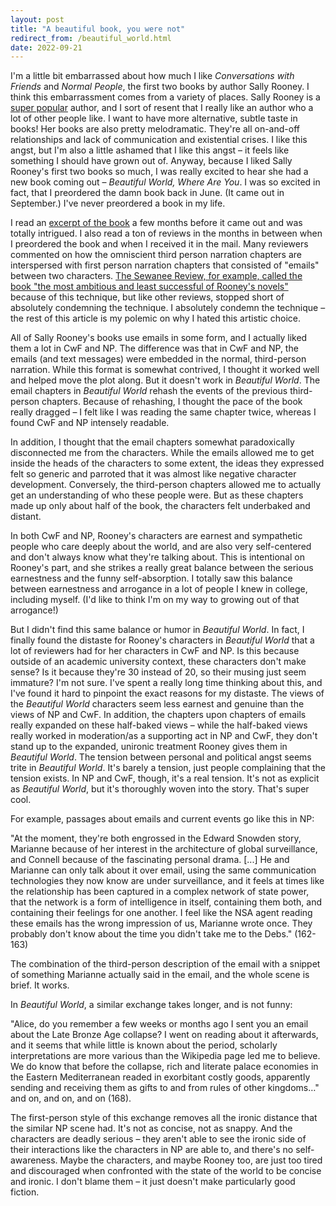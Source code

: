 ```yaml
---
layout: post
title: "A beautiful book, you were not"
redirect_from: /beautiful_world.html
date: 2022-09-21
---
```


I'm a little bit embarrassed about how much I like *Conversations with Friends* and *Normal People*, the first two books by author Sally Rooney. I think this embarrassment comes from a variety of places. Sally Rooney is a [super popular](https://www.gq.com/story/sally-rooney-bucket-hat) author, and I sort of resent that I really like an author who a lot of other people like. I want to have more alternative, subtle taste in books! Her books are also pretty melodramatic. They're all on-and-off relationships and lack of communication and existential crises. I like this angst, but I'm also a little ashamed that I like this angst – it feels like something I should have grown out of. Anyway, because I liked Sally Rooney's first two books so much, I was really excited to hear she had a new book coming out – *Beautiful World, Where Are You*. I was so excited in fact, that I preordered the damn book back in June. (It came out in September.) I've never preordered a book in my life.

I read an [excerpt of the book](https://www.newyorker.com/magazine/2021/07/12/unread-messages) a few months before it came out and was totally intrigued. I also read a ton of reviews in the months in between when I preordered the book and when I received it in the mail. Many reviewers commented on how the omniscient third person narration chapters are interspersed with first person narration chapters that consisted of "emails" between two characters. [The Sewanee Review, for example, called the book "the most ambitious and least successful of Rooney's novels"](https://thesewaneereview.com/articles/beautiful-world-where-are-you) because of this technique, but like other reviews, stopped short of absolutely condemning the technique. I absolutely condemn the technique – the rest of this article is my polemic on why I hated this artistic choice.

All of Sally Rooney's books use emails in some form, and I actually liked them a lot in CwF and NP. The difference was that in CwF and NP, the emails (and text messages) were embedded in the normal, third-person narration. While this format is somewhat contrived, I thought it worked well and helped move the plot along. But it doesn't work in *Beautiful World*. The email chapters in *Beautiful World* rehash the events of the previous third-person chapters. Because of rehashing, I thought the pace of the book really dragged – I felt like I was reading the same chapter twice, whereas I found CwF and NP intensely readable.

In addition, I thought that the email chapters somewhat paradoxically disconnected me from the characters. While the emails allowed me to get inside the heads of the characters to some extent, the ideas they expressed felt so generic and parroted that it was almost like negative character development. Conversely, the third-person chapters allowed me to actually get an understanding of who these people were. But as these chapters made up only about half of the book, the characters felt underbaked and distant.

In both CwF and NP, Rooney's characters are earnest and sympathetic people who care deeply about the world, and are also very self-centered and don't always know what they're talking about. This is intentional on Rooney's part, and she strikes a really great balance between the serious earnestness and the funny self-absorption. I totally saw this balance between earnestness and arrogance in a lot of people I knew in college, including myself. (I'd like to think I'm on my way to growing out of that arrogance!)

But I didn't find this same balance or humor in *Beautiful World*. In fact, I finally found the distaste for Rooney's characters in *Beautiful World* that a lot of reviewers had for her characters in CwF and NP. Is this because outside of an academic university context, these characters don't make sense? Is it because they're 30 instead of 20, so their musing just seem immature? I'm not sure. I've spent a really long time thinking about this, and I've found it hard to pinpoint the exact reasons for my distaste. The views of the *Beautiful World* characters seem less earnest and genuine than the views of NP and CwF. In addition, the chapters upon chapters of emails really expanded on these half-baked views – while the half-baked views really worked in moderation/as a supporting act in NP and CwF, they don't stand up to the expanded, unironic treatment Rooney gives them in *Beautiful World*. The tension between personal and political angst seems trite in *Beautiful World*. It's barely a tension, just people complaining that the tension exists. In NP and CwF, though, it's a real tension. It's not as explicit as *Beautiful World*, but it's thoroughly woven into the story. That's super cool.

For example, passages about emails and current events go like this in NP:

"At the moment, they're both engrossed in the Edward Snowden story, Marianne because of her interest in the architecture of global surveillance, and Connell because of the fascinating personal drama. [...] He and Marianne can only talk about it over email, using the same communication technologies they now  know are under surveillance, and it feels at times like the relationship has been captured in a complex network of state power, that the network is a form of intelligence in itself, containing them both, and containing their feelings for one another. I feel like the NSA agent reading these emails has the wrong impression of us, Marianne wrote once. They probably don't know about the time you didn't take me to the Debs." (162-163)

The combination of the third-person description of the email with a snippet of something Marianne actually said in the email, and the whole scene is brief. It works.

In *Beautiful World*, a similar exchange takes longer, and is not funny:

"Alice, do you remember a few weeks or months ago I sent you an email about the Late Bronze Age collapse? I went on reading about it afterwards, and it seems that while little is known about the period, scholarly interpretations are more various than the Wikipedia page led me to believe. We do know that before the collapse, rich and literate palace economies in the Eastern Mediterranean readed in exorbitant costly goods, apparently sending and receiving them as gifts to and from rules of other kingdoms…" and on, and on, and on (168).

The first-person style of this exchange removes all the ironic distance that the similar NP scene had. It's not as concise, not as snappy. And the characters are deadly serious – they aren't able to see the ironic side of their interactions like the characters in NP are able to, and there's no self-awareness. Maybe the characters, and maybe Rooney too, are just too tired and discouraged when confronted with the state of the world to be concise and ironic. I don't blame them – it just doesn't make particularly good fiction.

<script data-goatcounter="https://dlog.goatcounter.com/count"
        async src="//gc.zgo.at/count.js"></script>